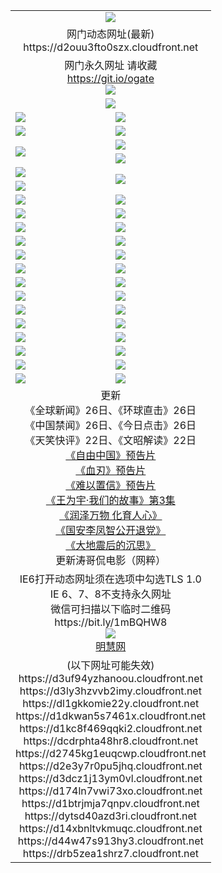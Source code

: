 ﻿<table>
  <tr></tr>
  <tr><td colspan=2 align=center><img src="https://d2ouu3fto0szx.cloudfront.net/Up/oGate.jpg" /></td></tr>
  <tr><td colspan=2 align=center>网门动态网址(最新)
<br>https://d2ouu3fto0szx.cloudfront.net
    </td>
  </tr>
  <tr>
    <td colspan=2 align=center>网门永久网址 请收藏<br/><a href="https://git.io/ogate" target="_blank">https://git.io/ogate</a><br/><a href="https://d2ouu3fto0szx.cloudfront.net/Up/0WMGDL2.png" target="_blank"><img src="https://d2ouu3fto0szx.cloudfront.net/Up/0WMGD2.png"/></a></td>
  </tr>
  <tr>
    <td colspan=2 align=center><a href="https://d2ouu3fto0szx.cloudfront.net/ogUP.aspx?name=0oGate.apk" target="_blank"><img src="https://d2ouu3fto0szx.cloudfront.net/Up/0WMAZ.jpg" /></a></td>
  </tr>
  <tr>
    <td><a href="https://d2ouu3fto0szx.cloudfront.net/ogNice.aspx" target="_blank"><img src="https://d2ouu3fto0szx.cloudfront.net/Up/0WCYY.jpg" /></a></td>
    <td><a href="https://d2ouu3fto0szx.cloudfront.net/onCO.aspx?ob=600%E4%BA%8B%E7%89%A9&op=%E5%A2%9E%E5%88%A0%E6%94%B9&args=WH1~%23%E7%B1%BB%E5%9E%8B6%E6%96%B0%E9%97%BB%7c%23%E7%B1%BB%E5%9E%8B6%E8%AF%84%E8%AE%BA&mode=" target="_blank"><img src="https://d2ouu3fto0szx.cloudfront.net/Up/0WZTT.jpg" /></a></td> 
  </tr>
  <tr>
    <td><a href="https://d2ouu3fto0szx.cloudfront.net/ogDY.aspx" target="_blank"><img src="https://d2ouu3fto0szx.cloudfront.net/Up/0FK.jpg" /></a></td>
    <td><a href="https://d2ouu3fto0szx.cloudfront.net/ogST.aspx" target="_blank"><img src="https://d2ouu3fto0szx.cloudfront.net/Up/0ST.jpg" /></a></td> 
  </tr>
  <tr>
    <td rowspan=2><a href="https://d2ouu3fto0szx.cloudfront.net/ogUP.aspx?name=WJ.mp4&count=480P:1" target="_blank"><img src="https://d2ouu3fto0szx.cloudfront.net/Up/WJ.jpg" /></a></td>
    <td><a href="https://d2ouu3fto0szx.cloudfront.net/ogUP.aspx?name=11DKC.mp4&count=2:4,1:16" target="_blank"><img src="https://d2ouu3fto0szx.cloudfront.net/Up/11DKC.jpg" /></a></td> 
  </tr>
  <tr>
    <td><a href="https://d2ouu3fto0szx.cloudfront.net/ogUP.aspx?name=LRSH.mp4&count=W:13,2:10" target="_blank"><img src="https://d2ouu3fto0szx.cloudfront.net/Up/LRSH.jpg" /></a></td>
  </tr>
  <tr>
    <td><a href="https://d2ouu3fto0szx.cloudfront.net/ogUP.aspx?name=JQR.mp4&count=2" target="_blank"><img src="https://d2ouu3fto0szx.cloudfront.net/Up/JQR.jpg" /></a></td>   
    <td rowspan=2><a href="https://d2ouu3fto0szx.cloudfront.net/ogUP.aspx?name=JP.mp4&count=9" target="_blank"><img src="https://d2ouu3fto0szx.cloudfront.net/Up/JP.jpg" /></td>
  </tr>
  <tr>
    <td><div><a href="https://d2ouu3fto0szx.cloudfront.net/ogUP.aspx?name=LRWS.mp4&count=7B:7,6B:44,5A:10,5B:35,4A:14,4B:19,3A:10,3B:26,2A:16,2B:21,1A:23,1B:29&current=7B:7" target="_blank"><img src="https://d2ouu3fto0szx.cloudfront.net/Up/LRWS.jpg" /></a></td>
  </tr>
  <tr>
    <td><a href="https://d2ouu3fto0szx.cloudfront.net/ogUP.aspx?name=SSZJ.mp4&count=SP:6,480P:8" target="_blank"><img src="https://d2ouu3fto0szx.cloudfront.net/Up/SSZJ.jpg" /></a></td>
    <td><a href="https://d2ouu3fto0szx.cloudfront.net/ogUP.aspx?name=WH.mp4" target="_blank"><img src="https://d2ouu3fto0szx.cloudfront.net/Up/WH.jpg" /></a></td>
  </tr>
  <tr>
    <td><a href="https://d2ouu3fto0szx.cloudfront.net/ogUP.aspx?name=ZY.mp4&count=2015:16" target="_blank"><img src="https://d2ouu3fto0szx.cloudfront.net/Up/ZY.jpg" /></a</td>
    <td><a href="https://d2ouu3fto0szx.cloudfront.net/ogUP.aspx?name=XTFY.mp4&count=B:2,A:24" target="_blank"><img src="https://d2ouu3fto0szx.cloudfront.net/Up/XTFY.jpg" /></a></td>
  </tr>
  <tr>
    <td><a href="https://d2ouu3fto0szx.cloudfront.net/ogUP.aspx?name=1LYF.mp4&count=2" target="_blank"><img src="https://d2ouu3fto0szx.cloudfront.net/Up/1LYF0.jpg" /></a></td>
    <td><a href="https://d2ouu3fto0szx.cloudfront.net/ogUP.aspx?name=1ZGC.mp4&count=6" target="_blank"><img src="https://d2ouu3fto0szx.cloudfront.net/Up/1ZGC0.jpg" /></a></td>
  </tr>
  <tr>
    <td><a href="https://d2ouu3fto0szx.cloudfront.net/ogUP.aspx?name=1ZKM.mp4&count=3&current=3" target="_blank"><img src="https://d2ouu3fto0szx.cloudfront.net/Up/1ZKM0.jpg" /></a></td>  
    <td><a href="https://d2ouu3fto0szx.cloudfront.net/ogUP.aspx?name=1WWY.mp4&count=6&current=6" target="_blank"><img src="https://d2ouu3fto0szx.cloudfront.net/Up/1WWY0.jpg" /></a></td>
  </tr>
  <tr>
    <td><a href="https://d2ouu3fto0szx.cloudfront.net/ogUP.aspx?name=10JGY.mp4&count=3" target="_blank"><img src="https://d2ouu3fto0szx.cloudfront.net/Up/10JGY0.jpg" /></a></td>
    <td><a href="https://d2ouu3fto0szx.cloudfront.net/ogUP.aspx?name=10CYS.mp4&count=2" target="_blank"><img src="https://d2ouu3fto0szx.cloudfront.net/Up/10CYS0.jpg" /></a></td>
  </tr>
  <tr>
    <td><a href="https://d2ouu3fto0szx.cloudfront.net/ogUP.aspx?name=4SQQ.mp4&count=201602:19,201601:21&current=201602:19" target="_blank"><img src="https://d2ouu3fto0szx.cloudfront.net/Up/4SQQ0.jpg"/></a></td>
    <td><a href="https://d2ouu3fto0szx.cloudfront.net/ogUP.aspx?name=4SHQ.mp4&count=201602:24,201601:28&current=201602:24" target="_blank"><img src="https://d2ouu3fto0szx.cloudfront.net/Up/4SHQ0.jpg"/></a></td>
  </tr>
  <tr>
    <td><a href="https://d2ouu3fto0szx.cloudfront.net/ogUP.aspx?name=4SZG.mp4&count=201602:19,201601:23&current=201602:19" target="_blank"><img src="https://d2ouu3fto0szx.cloudfront.net/Up/4SZG0.jpg"/></a></td>
    <td><a href="https://d2ouu3fto0szx.cloudfront.net/ogUP.aspx?name=4SDJ.mp4&count=201602A:22,201602B:6,201601A:48,201601B:6&current=201602A:22" target="_blank"><img src="https://d2ouu3fto0szx.cloudfront.net/Up/4SDJ0.jpg"/></a></td>
  </tr>
  <tr>
    <td><a href="https://d2ouu3fto0szx.cloudfront.net/ogUP.aspx?name=4CTX.mp4&count=201602:3,201601:4&current=201602:3" target="_blank"><img src="https://d2ouu3fto0szx.cloudfront.net/Up/4CTX0.jpg"/></a></td>
    <td><a href="https://d2ouu3fto0szx.cloudfront.net/ogUP.aspx?name=4CWZ.mp4&count=201602:3,201601:4&current=201602:3" target="_blank"><img src="https://d2ouu3fto0szx.cloudfront.net/Up/4CWZ0.jpg"/></a></td>
  </tr>
  <tr>
    <td><a href="https://d2ouu3fto0szx.cloudfront.net/onUP.aspx?name=https://dwsfx5awq5vcc.cloudfront.net/" target="_blank"><img src="https://d2ouu3fto0szx.cloudfront.net/Up/0DTW.jpg"/></a></td>
    <td><a href="https://d2ouu3fto0szx.cloudfront.net/onUP.aspx?name=https://d240ns8up8earz.cloudfront.net/acenter/" target="_blank"><img src="https://d2ouu3fto0szx.cloudfront.net/Up/0TDW.jpg" /></a></td>
  </tr>
  <tr>
    <td><a href="https://d2ouu3fto0szx.cloudfront.net/onUP.aspx?name=https://d4508d6vomz2p.cloudfront.net/gb/nsc413.htm" target="_blank"><img src="https://d2ouu3fto0szx.cloudfront.net/Up/0DJY.jpg" /></a></td>
    <td><a href="https://d2ouu3fto0szx.cloudfront.net/onUP.aspx?name=https://d3bxwq7vzudb5l.cloudfront.net/xtr/gb/prog204.html" target="_blank"><img src="https://d2ouu3fto0szx.cloudfront.net/Up/0XTR.jpg" /></a></td>
  </tr>
  <tr>
    <td><a href="https://d2ouu3fto0szx.cloudfront.net/onUP.aspx?name=https://d3aj00iefsmfgc.cloudfront.net/" target="_blank"><img src="https://d2ouu3fto0szx.cloudfront.net/Up/0MHW.jpg" /></a></td>
    <td><a href="https://d2ouu3fto0szx.cloudfront.net/onUP.aspx?name=https://d1lcj91uv80klr.cloudfront.net/" target="_blank"><img src="https://d2ouu3fto0szx.cloudfront.net/Up/0ZJW.jpg" /></a></td>
  </tr>
  <tr>
    <td><a href="https://d2ouu3fto0szx.cloudfront.net/ogUP.aspx?name=0FG.zip" target="_blank"><img src="https://d2ouu3fto0szx.cloudfront.net/Up/0FG.jpg" /></a></td>
    <td><a href="https://d2ouu3fto0szx.cloudfront.net/ogUP.aspx?name=0FGA.apk" target="_blank"><img src="https://d2ouu3fto0szx.cloudfront.net/Up/0FGA.jpg" /></a></td>
  </tr>
  <tr>
    <td><a href="https://d2ouu3fto0szx.cloudfront.net/ogUP.aspx?name=0U.zip" target="_blank"><img src="https://d2ouu3fto0szx.cloudfront.net/Up/0U.jpg" /></a></td>
    <td><a href="https://d2ouu3fto0szx.cloudfront.net/ogUP.aspx?name=0UA.apk" target="_blank"><img src="https://d2ouu3fto0szx.cloudfront.net/Up/0UA.jpg" /></a></td>
  </tr>
  <tr>
    <td><a href="https://d2ouu3fto0szx.cloudfront.net/ogUP.aspx?name=0iPPOTV.zip" target="_blank"><img src="https://d2ouu3fto0szx.cloudfront.net/Up/0iPPOTV.jpg" /></a></td>
    <td><a href="https://d2ouu3fto0szx.cloudfront.net/ogUP.aspx?name=0iNTD.apk" target="_blank"><img src="https://d2ouu3fto0szx.cloudfront.net/Up/0iNTD.jpg" /></a></td>
  </tr>
  <tr>
    <td colspan=2 align=center>更新<br>
      《全球新闻》26日、《环球直击》26日<br>
      《中国禁闻》26日、《今日点击》26日<br>
      《天笑快评》22日、《文昭解读》22日<br>
      <a href="https://d2ouu3fto0szx.cloudfront.net/ogUP.aspx?name=11ZYZG0.mp4" target="_blank">《自由中国》预告片</a><br>
      <a href="https://d2ouu3fto0szx.cloudfront.net/ogUP.aspx?name=11XR.mp4" target="_blank">《血刃》预告片</a><br>
      <a href="https://d2ouu3fto0szx.cloudfront.net/ogUP.aspx?name=11NYZX.mp4&count=2" target="_blank">《难以置信》预告片</a><br>
      <a href="https://d2ouu3fto0szx.cloudfront.net/ogUP.aspx?name=1WWY.mp4&count=6&current=6" target="_blank">《王为宇·我们的故事》第3集</a><br>
      <a href="https://d2ouu3fto0szx.cloudfront.net/ogUP.aspx?name=LZWW.mp4" target="_blank">《润泽万物 化育人心》</a><br>
      <a href="https://d2ouu3fto0szx.cloudfront.net/ogUP.aspx?name=4LFZ.mp4" target="_blank">《国安李凤智公开退党》</a><br>
      <a href="https://d2ouu3fto0szx.cloudfront.net/ogUP.aspx?name=4DDZHDCS.mp4" target="_blank">《大地震后的沉思》</a><br>
      更新涛哥侃电影（网粹）<br>      
    </td>
  </tr>
  <tr>
    <td colspan=2 align=center>IE6打开动态网址须在选项中勾选TLS 1.0<br/>IE 6、7、8不支持永久网址<br/>
      微信可扫描以下临时二维码<br/>https://bit.ly/1mBQHW8<br/><a href="https://d2ouu3fto0szx.cloudfront.net/Up/0WMGDL3.png" target="_blank"><img src="https://d2ouu3fto0szx.cloudfront.net/Up/0WMGD3.png"/></a><br>
      <a href="https://d2ouu3fto0szx.cloudfront.net/onUP.aspx?name=https://www.minghui.org/" target="_blank">明慧网</a></td>
  </tr>
  <tr>
    <td colspan=2 align=center>(以下网址可能失效)
<br>https://d3uf94yzhanoou.cloudfront.net
<br>https://d3ly3hzvvb2imy.cloudfront.net
<br>https://dl1gkkomie22y.cloudfront.net
<br>https://d1dkwan5s7461x.cloudfront.net
<br>https://d1kc8f469qqki2.cloudfront.net
<br>https://dcdrphta48hr8.cloudfront.net
<br>https://d2745kg1euqcwp.cloudfront.net
<br>https://d2e3y7r0pu5jhq.cloudfront.net
<br>https://d3dcz1j13ym0vl.cloudfront.net
<br>https://d174ln7vwi73xo.cloudfront.net
<br>https://d1btrjmja7qnpv.cloudfront.net
<br>https://dytsd40azd3ri.cloudfront.net
<br>https://d14xbnltvkmuqc.cloudfront.net
<br>https://d44w47s913hy3.cloudfront.net
<br>https://drb5zea1shrz7.cloudfront.net
    </td>
  </tr>
</table>
